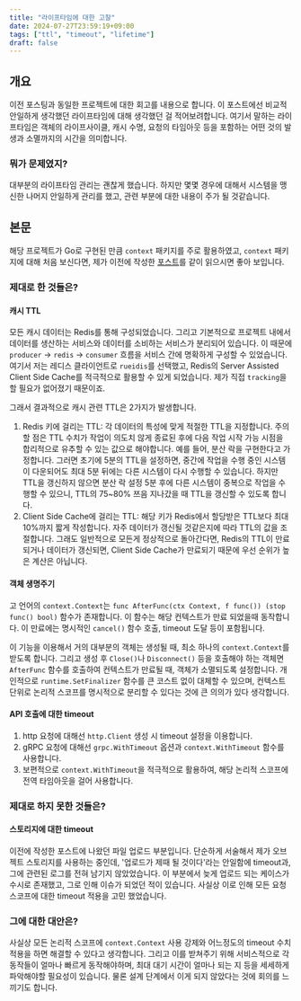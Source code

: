 ```yaml
---
title: "라이프타임에 대한 고찰"
date: 2024-07-27T23:59:19+09:00
tags: ["ttl", "timeout", "lifetime"]
draft: false
---
```


## 개요

이전 포스팅과 동일한 프로젝트에 대한 회고를 내용으로 합니다. 이 포스트에선 비교적 안일하게 생각했던 라이프타임에 대해 생각했던 걸 적어보려합니다. 여기서 말하는 라이프타임은 객체의 라이프사이클, 캐시 수명, 요청의 타임아웃 등을 포함하는 어떤 것의 발생과 소멸까지의 시간을 의미합니다.

### 뭐가 문제였지?

대부분의 라이프타임 관리는 괜찮게 했습니다. 하지만 몇몇 경우에 대해서 시스템을 맹신한 나머지 안일하게 관리를 했고, 관련 부분에 대한 내용이 주가 될 것같습니다.

## 본문

해당 프로젝트가 Go로 구현된 만큼 `context` 패키지를 주로 활용하였고, `context` 패키지에 대해 처음 보신다면, 제가 이전에 작성한 [포스트](https://snowmerak.pages.dev/posts/018_context/)를 같이 읽으시면 좋아 보입니다.

### 제대로 한 것들은?

#### 캐시 TTL

모든 캐시 데이터는 Redis를 통해 구성되었습니다. 그리고 기본적으로 프로젝트 내에서 데이터를 생산하는 서비스와 데이터를 소비하는 서비스가 분리되어 있습니다. 이 때문에 `producer` -> `redis` -> `consumer` 흐름을 서비스 간에 명확하게 구성할 수 있었습니다. 여기서 저는 레디스 클라이언트로 `rueidis`를 선택했고, Redis의 Server Assisted Client Side Cache를 적극적으로 활용할 수 있게 되었습니다. 제가 직접 `tracking`을 할 필요가 없어졌기 때문이죠.

그래서 결과적으로 캐시 관련 TTL은 2가지가 발생합니다.

1. Redis 키에 걸리는 TTL: 각 데이터의 특성에 맞게 적절한 TTL을 지정합니다. 주의할 점은 TTL 수치가 작업이 의도치 않게 종료된 후에 다음 작업 시작 가능 시점을 합리적으로 유추할 수 있는 값으로 해야합니다. 예를 들어, 분산 락을 구현한다고 가정합니다. 그러면 초기에 5분의 TTL을 설정하면, 중간에 작업을 수행 중인 시스템이 다운되어도 최대 5분 뒤에는 다른 시스템이 다시 수행할 수 있습니다. 하지만 TTL을 갱신하지 않으면 분산 락 설정 5분 후에 다른 시스템이 중복으로 작업을 수행할 수 있으니, TTL의 75~80% 쯔음 지나갔을 때 TTL을 갱신할 수 있도록 합니다.
2. Client Side Cache에 걸리는 TTL: 해당 키가 Redis에서 할당받은 TTL보다 최대 10%까지 짧게 작성합니다. 자주 데이터가 갱신될 것같은지에 따라 TTL의 값을 조절합니다. 그래도 일반적으로 모든게 정상적으로 돌아간다면, Redis의 TTL이 만료되거나 데이터가 갱신되면, Client Side Cache가 만료되기 때문에 우선 순위가 높은 계산은 아닙니다.

#### 객체 생명주기

고 언어의 `context.Context`는 `func AfterFunc(ctx Context, f func()) (stop func() bool)` 함수가 존재합니다. 이 함수는 해당 컨텍스트가 만료 되었을때 동작합니다. 이 만료에는 명시적인 `cancel()` 함수 호출, timeout 도달 등이 포함됩니다. 

이 기능을 이용해서 거의 대부분의 객체는 생성될 때, 최소 하나의 `context.Context`를 받도록 합니다. 그리고 생성 후 `Close()`나 `Disconnect()` 등을 호출해야 하는 객체면 `AfterFunc` 함수를 호출하여 컨텍스트가 만료될 때, 객체가 소멸되도록 설정합니다. 개인적으로 `runtime.SetFinalizer` 함수를 큰 코스트 없이 대체할 수 있으며, 컨텍스트 단위로 논리적 스코프를 명시적으로 분리할 수 있다는 것에 큰 의의가 있다 생각합니다.

#### API 호출에 대한 timeout

1. http 요청에 대해선 `http.Client` 생성 시 timeout 설정을 이용합니다.
2. gRPC 요청에 대해선 `grpc.WithTimeout` 옵션과 `context.WithTimeout` 함수를 사용합니다.
3. 보편적으로 `context.WithTimeout`을 적극적으로 활용하여, 해당 논리적 스코프에 전역 타임아웃을 걸어 사용합니다.

### 제대로 하지 못한 것들은?

#### 스토리지에 대한 timeout

이전에 작성한 포스트에 나왔던 파일 업로드 부분입니다. 단순하게 서술해서 제가 오브젝트 스토리지를 사용하는 중인데, '업로드가 제때 될 것이다'라는 안일함에 timeout과, 그에 관련된 로그를 전혀 남기지 않았었습니다. 이 부분에서 늦게 업로드 되는 케이스가 수시로 존재했고, 그로 인해 이슈가 되었던 적이 있습니다. 사실상 이로 인해 모든 요청 스코프에 대한 timeout 적용을 고민 했었습니다.

### 그에 대한 대안은?

사실상 모든 논리적 스코프에 `context.Context` 사용 강제와 어느정도의 timeout 수치 적용을 하면 해결할 수 있다고 생각합니다. 그리고 이를 받쳐주기 위해 서비스적으로 각 동작들이 얼마나 빠르게 동작해야하며, 최대 대기 시간이 얼마나 되는 지 등을 세세하게 파악해야할 필요성이 있습니다. 물론 설계 단계에서 이게 되지 않았다는 것에 회의를 느끼기도 합니다.
